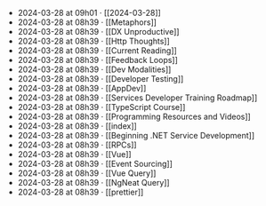 - 2024-03-28 at 09h01 · [[2024-03-28]]
- 2024-03-28 at 08h39 · [[Metaphors]]
- 2024-03-28 at 08h39 · [[DX Unproductive]]
- 2024-03-28 at 08h39 · [[Http Thoughts]]
- 2024-03-28 at 08h39 · [[Current Reading]]
- 2024-03-28 at 08h39 · [[Feedback Loops]]
- 2024-03-28 at 08h39 · [[Dev Modalities]]
- 2024-03-28 at 08h39 · [[Developer Testing]]
- 2024-03-28 at 08h39 · [[AppDev]]
- 2024-03-28 at 08h39 · [[Services Developer Training Roadmap]]
- 2024-03-28 at 08h39 · [[TypeScript Course]]
- 2024-03-28 at 08h39 · [[Programming Resources and Videos]]
- 2024-03-28 at 08h39 · [[index]]
- 2024-03-28 at 08h39 · [[Beginning .NET Service Development]]
- 2024-03-28 at 08h39 · [[RPCs]]
- 2024-03-28 at 08h39 · [[Vue]]
- 2024-03-28 at 08h39 · [[Event Sourcing]]
- 2024-03-28 at 08h39 · [[Vue Query]]
- 2024-03-28 at 08h39 · [[NgNeat Query]]
- 2024-03-28 at 08h39 · [[prettier]]
